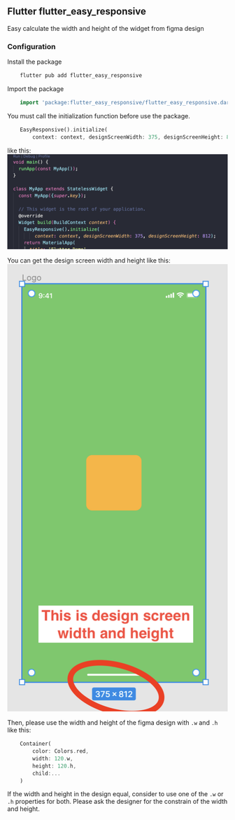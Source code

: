 ## Flutter flutter_easy_responsive
Easy calculate the width and height of the widget from figma design

### Configuration
Install the package
```dart
    flutter pub add flutter_easy_responsive
```

Import the package
```dart
    import 'package:flutter_easy_responsive/flutter_easy_responsive.dart';
```
You must call the initialization function before use the package.
```dart
    EasyResponsive().initialize(
        context: context, designScreenWidth: 375, designScreenHeight: 812);
```


like this:
![demo code](https://github.com/thanhdang198/easy_responsive/blob/main/demo_code.png?raw=true)


You can get the design screen width and height like this:
![design guide](https://github.com/thanhdang198/easy_responsive/blob/main/design_guide.png?raw=true)


Then, please use the width and height of the figma design with `.w` and `.h`
like this:
```dart
    Container(
        color: Colors.red,
        width: 120.w,
        height: 120.h,
        child:...
    )
```
If the width and height in the design equal, consider to use one of the `.w` or `.h` properties for both. Please ask the designer for the constrain of the width and height.